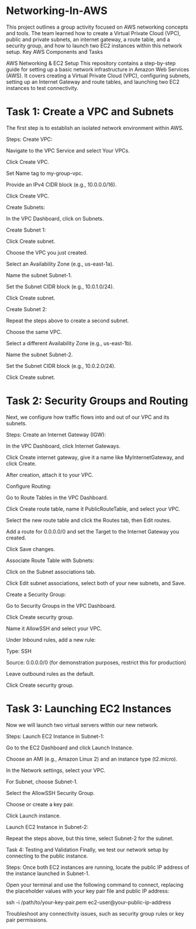 # Networking-In-AWS
This project outlines a group activity focused on AWS networking concepts and tools. The team learned how to create a Virtual Private Cloud (VPC), public and private subnets, an internet gateway, a route table, and a security group, and how to launch two EC2 instances within this network setup.
Key AWS Components and Tasks

AWS Networking & EC2 Setup
This repository contains a step-by-step guide for setting up a basic network infrastructure in Amazon Web Services (AWS). It covers creating a Virtual Private Cloud (VPC), configuring subnets, setting up an Internet Gateway and route tables, and launching two EC2 instances to test connectivity.

# Task 1: Create a VPC and Subnets
The first step is to establish an isolated network environment within AWS.

Steps:
Create VPC:

Navigate to the VPC Service and select Your VPCs.

Click Create VPC.

Set Name tag to my-group-vpc.

Provide an IPv4 CIDR block (e.g., 10.0.0.0/16).

Click Create VPC.

Create Subnets:

In the VPC Dashboard, click on Subnets.

Create Subnet 1:

Click Create subnet.

Choose the VPC you just created.

Select an Availability Zone (e.g., us-east-1a).

Name the subnet Subnet-1.

Set the Subnet CIDR block (e.g., 10.0.1.0/24).

Click Create subnet.

Create Subnet 2:

Repeat the steps above to create a second subnet.

Choose the same VPC.

Select a different Availability Zone (e.g., us-east-1b).

Name the subnet Subnet-2.

Set the Subnet CIDR block (e.g., 10.0.2.0/24).

Click Create subnet.

# Task 2: Security Groups and Routing
Next, we configure how traffic flows into and out of our VPC and its subnets.

Steps:
Create an Internet Gateway (IGW):

In the VPC Dashboard, click Internet Gateways.

Click Create internet gateway, give it a name like MyInternetGateway, and click Create.

After creation, attach it to your VPC.

Configure Routing:

Go to Route Tables in the VPC Dashboard.

Click Create route table, name it PublicRouteTable, and select your VPC.

Select the new route table and click the Routes tab, then Edit routes.

Add a route for 0.0.0.0/0 and set the Target to the Internet Gateway you created.

Click Save changes.

Associate Route Table with Subnets:

Click on the Subnet associations tab.

Click Edit subnet associations, select both of your new subnets, and Save.

Create a Security Group:

Go to Security Groups in the VPC Dashboard.

Click Create security group.

Name it AllowSSH and select your VPC.

Under Inbound rules, add a new rule:

Type: SSH

Source: 0.0.0.0/0 (for demonstration purposes, restrict this for production)

Leave outbound rules as the default.

Click Create security group.

# Task 3: Launching EC2 Instances
Now we will launch two virtual servers within our new network.

Steps:
Launch EC2 Instance in Subnet-1:

Go to the EC2 Dashboard and click Launch Instance.

Choose an AMI (e.g., Amazon Linux 2) and an instance type (t2.micro).

In the Network settings, select your VPC.

For Subnet, choose Subnet-1.

Select the AllowSSH Security Group.

Choose or create a key pair.

Click Launch instance.

Launch EC2 Instance in Subnet-2:

Repeat the steps above, but this time, select Subnet-2 for the subnet.

Task 4: Testing and Validation
Finally, we test our network setup by connecting to the public instance.

Steps:
Once both EC2 instances are running, locate the public IP address of the instance launched in Subnet-1.

Open your terminal and use the following command to connect, replacing the placeholder values with your key pair file and public IP address:

ssh -i /path/to/your-key-pair.pem ec2-user@your-public-ip-address

Troubleshoot any connectivity issues, such as security group rules or key pair permissions.

